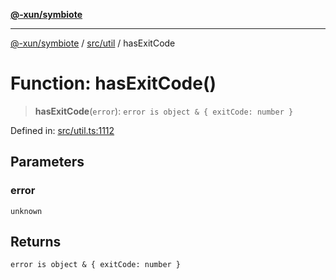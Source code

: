 [**@-xun/symbiote**](../../../README.md)

***

[@-xun/symbiote](../../../README.md) / [src/util](../README.md) / hasExitCode

# Function: hasExitCode()

> **hasExitCode**(`error`): `error is object & { exitCode: number }`

Defined in: [src/util.ts:1112](https://github.com/Xunnamius/symbiote/blob/5bc8cc1bc3878913c89597fb873ade336adb86bd/src/util.ts#L1112)

## Parameters

### error

`unknown`

## Returns

`error is object & { exitCode: number }`

